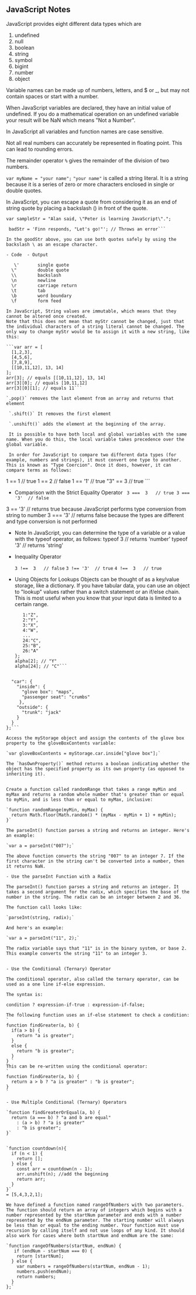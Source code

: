 ## JavaScript Notes


JavaScript provides eight different data types which are
 1. undefined
 2. null
 3. boolean
 4. string
 5. symbol
 6. bigint
 7. number
 8. object

Variable names can be made up of numbers, letters, and $ or _, but may not contain spaces or start with a number.

When JavaScript variables are declared, they have an initial value of undefined. If you do a mathematical operation on an undefined variable your result will be NaN which means "Not a Number".

In JavaScript all variables and function names are case sensitive.

Not all real numbers can accurately be represented in floating point. This can lead to rounding errors.

The remainder operator `%` gives the remainder of the division of two numbers.

`var myName = "your name";`
`"your name"` is called a string literal. It is a string because it is a series of zero or more characters enclosed in single or double quotes.

In JavaScript, you can escape a quote from considering it as an end of string quote by placing a backslash (\) in front of the quote.

`var sampleStr = "Alan said, \"Peter is learning JavaScript\".";`

```goodStr = 'Jake asks Finn, "Hey, let\'s go on an adventure?"'; 
 badStr = 'Finn responds, "Let's go!"'; // Throws an error```

In the goodStr above, you can use both quotes safely by using the backslash \ as an escape character.

- Code	- Output

   \'   	single quote
  \"	    double quote
  \\	    backslash
  \n	    newline
  \r    	carriage return
  \t	    tab
  \b	    word boundary
  \f	    form feed
  
In JavaScript, String values are immutable, which means that they cannot be altered once created.
Note that this does not mean that myStr cannot be changed, just that the individual characters of a string literal cannot be changed. The only way to change myStr would be to assign it with a new string, like this:

```var arr = [
  [1,2,3],
  [4,5,6],
  [7,8,9],
  [[10,11,12], 13, 14]
];
arr[3]; // equals [[10,11,12], 13, 14]
arr[3][0]; // equals [10,11,12]
arr[3][0][1]; // equals 11```

`.pop()` removes the last element from an array and returns that element

 `.shift()` It removes the first element
 
 `.unshift()` adds the element at the beginning of the array.
 
 It is possible to have both local and global variables with the same name. When you do this, the local variable takes precedence over the global variable.

 In order for JavaScript to compare two different data types (for example, numbers and strings), it must convert one type to another. This is known as "Type Coercion". Once it does, however, it can compare terms as follows:
 ```
1   ==  1   // true
1   ==  2   // false
1   == '1'  // true
"3" ==  3   // true ```

- Comparison with the Strict Equality Operator
`
3 ===  3   // true
3 === '3'  // false`

3 == '3'  // returns true because JavaScript performs type conversion from string to number
3 === '3' // returns false because the types are different and type conversion is not performed

- Note
In JavaScript, you can determine the type of a variable or a value with the typeof operator, as follows:
typeof 3   // returns 'number'
typeof '3' // returns 'string'

- Inequality Operator

    ``3 !==  3   // false``
    ``3 !== '3'  // true``
    ``4 !==  3   // true``

- Using Objects for Lookups
   Objects can be thought of as a key/value storage, like a dictionary. If you have tabular data, you can use an object to "lookup" values rather than a switch statement or an      if/else chain. This is most useful when you know that your input data is limited to a certain range.
   
     ```var alpha = {
        1:"Z",
        2:"Y",
        3:"X",
        4:"W",
        ...
        24:"C",
        25:"B",
        26:"A"
    };
    alpha[2]; // "Y"
    alpha[24]; // "C"```
    

```var myStorage = {
  "car": {
    "inside": {
      "glove box": "maps",
      "passenger seat": "crumbs"
     },
    "outside": {
      "trunk": "jack"
    }
  }
};```
 
Access the myStorage object and assign the contents of the glove box property to the gloveBoxContents variable:

`var gloveBoxContents = myStorage.car.inside["glove box"];`

The `hasOwnProperty()` method returns a boolean indicating whether the object has the specified property as its own property (as opposed to inheriting it).


Create a function called randomRange that takes a range myMin and myMax and returns a random whole number that's greater than or equal to myMin, and is less than or equal to myMax, inclusive:

`function randomRange(myMin, myMax) {
  return Math.floor(Math.random() * (myMax - myMin + 1) + myMin);
}`

The parseInt() function parses a string and returns an integer. Here's an example:

`var a = parseInt("007");`

The above function converts the string "007" to an integer 7. If the first character in the string can't be converted into a number, then it returns NaN.

- Use the parseInt Function with a Radix

The parseInt() function parses a string and returns an integer. It takes a second argument for the radix, which specifies the base of the number in the string. The radix can be an integer between 2 and 36.

The function call looks like:

`parseInt(string, radix);`

And here's an example:

`var a = parseInt("11", 2);`

The radix variable says that "11" is in the binary system, or base 2. This example converts the string "11" to an integer 3.


- Use the Conditional (Ternary) Operator

The conditional operator, also called the ternary operator, can be used as a one line if-else expression.

The syntax is:

condition ? expression-if-true : expression-if-false;

The following function uses an if-else statement to check a condition:
`
function findGreater(a, b) {
  if(a > b) {
    return "a is greater";
  }
  else {
    return "b is greater";
  }
} `
This can be re-written using the conditional operator:
`
function findGreater(a, b) {
  return a > b ? "a is greater" : "b is greater";
}
`

- Use Multiple Conditional (Ternary) Operators

`function findGreaterOrEqual(a, b) {
  return (a === b) ? "a and b are equal" 
    : (a > b) ? "a is greater" 
    : "b is greater";
}`


`function countdown(n){
  if (n < 1) {
    return [];
  } else {
    const arr = countdown(n - 1);
    arr.unshift(n); //add the beginning
    return arr;
  }
}`
= [5,4,3,2,1];

We have defined a function named rangeOfNumbers with two parameters. The function should return an array of integers which begins with a number represented by the startNum parameter and ends with a number represented by the endNum parameter. The starting number will always be less than or equal to the ending number. Your function must use recursion by calling itself and not use loops of any kind. It should also work for cases where both startNum and endNum are the same:

`function rangeOfNumbers(startNum, endNum) {
   if (endNum - startNum === 0) {
    return [startNum];
  } else {
    var numbers = rangeOfNumbers(startNum, endNum - 1);
    numbers.push(endNum);
    return numbers;
  }
};`






